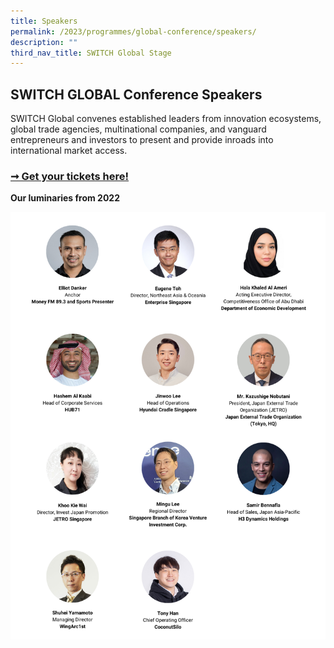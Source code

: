 ```yaml
---
title: Speakers
permalink: /2023/programmes/global-conference/speakers/
description: ""
third_nav_title: SWITCH Global Stage
---
```

## SWITCH GLOBAL Conference Speakers

SWITCH Global convenes established leaders from innovation ecosystems, global trade agencies, multinational companies, and vanguard entrepreneurs and investors to present and provide inroads into international market access.

### [➞ Get your tickets here!](/register)

**Our luminaries from 2022**

![Global Speakers SWITCH 2022](/images/global.png)